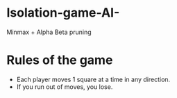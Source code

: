 # Isolation-game-AI-
Minmax + Alpha Beta pruning

# Rules of the game
* Each player moves 1 square at a time in any direction.
* If you run out of moves, you lose.
